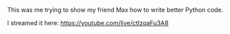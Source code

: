 This was me trying to show my friend Max how to write better Python code.

I streamed it here: https://youtube.com/live/ctIzqaFu3A8
